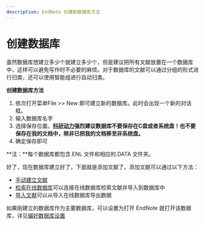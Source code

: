```yaml
---
description: EndNote 创建新数据库方法
---
```


# 创建数据库

虽然数据库想建立多少个就建立多少个，但是建议把所有文献放置在一个数据库中，这样可以避免写作时不必要的麻烦。对于数据库的文献可以通过分组的形式进行归类，还可以使用智能组进行自动归类。

**创建数据库方法**

1. 依次打开菜单File &gt;&gt; New 即可建立新的数据库。此时会出现一个新的对话框。
2. 输入数据库名字
3. 选择保存位置。[**科研动力**](https://www.howsci.com/)**强烈建议数据库不要保存在C盘或者系统盘！也不要保存在我的文档中，除非已把我的文档移至非系统盘。**
4. 确定保存即可

**注：**每个数据库都包含.ENL 文件和相应的.DATA 文件夹。

好了，现在数据库建立好了，下面就是添加文献了，添加文献可以通过以下方法：

* [手动建立文献](../05EditRef/creating_a_new_reference.htm)
* [检索在线数据库](../06Remote/How_to_Srch_an_Online_Dbase.htm)可以连接在线数据库检索文献并导入到数据库中
* [导入文献](../07Import/General_Importing_Instrctns.htm)可以从导入在线数据库导出数据

如果刚建立的数据库作为主要数据库，可以设置为打开 EndNote 就打开该数据库，详见[偏好数据库设置](Setting_a_Fav_Library.htm)

